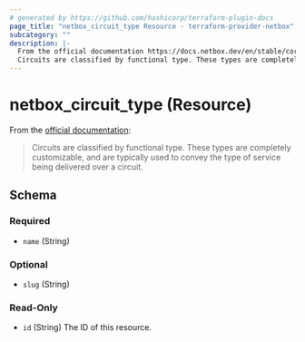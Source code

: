 ```yaml
---
# generated by https://github.com/hashicorp/terraform-plugin-docs
page_title: "netbox_circuit_type Resource - terraform-provider-netbox"
subcategory: ""
description: |-
  From the official documentation https://docs.netbox.dev/en/stable/core-functionality/circuits/#circuit-types:
  Circuits are classified by functional type. These types are completely customizable, and are typically used to convey the type of service being delivered over a circuit.
---
```


# netbox_circuit_type (Resource)

From the [official documentation](https://docs.netbox.dev/en/stable/core-functionality/circuits/#circuit-types):

> Circuits are classified by functional type. These types are completely customizable, and are typically used to convey the type of service being delivered over a circuit.



<!-- schema generated by tfplugindocs -->
## Schema

### Required

- `name` (String)

### Optional

- `slug` (String)

### Read-Only

- `id` (String) The ID of this resource.



